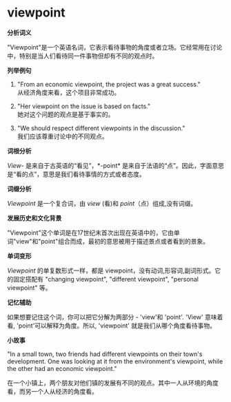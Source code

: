 # viewpoint

**分析词义**

  

"Viewpoint"是一个英语名词，它表示看待事物的角度或者立场。它经常用在讨论中，特别是当人们看待同一件事物但却有不同的观点时。

  

**列举例句**

  

1.  "From an economic viewpoint, the project was a great success."  
    从经济角度来看，这个项目非常成功。
    
      
    
2.  "Her viewpoint on the issue is based on facts."  
    她对这个问题的观点是基于事实的。
    
      
    
3.  "We should respect different viewpoints in the discussion."  
    我们应该尊重讨论中的不同观点。
    
      
    

  

**词根分析**

  

_View-_ 是来自于古英语的“看见”，\*-point\* 是来自于法语的“点”。因此，字面意思是“看的点”，意思是我们看待事情的方式或者态度。

  

**词缀分析**

  

_Viewpoint_ 是一个复合词，由 _view_ (看)和 _point_（点）组成,没有词缀。

  

**发展历史和文化背景**

  

"Viewpoint"这个单词是在17世纪末首次出现在英语中的，它由单词"view"和"point"组合而成，最初的意思被用于描述景点或者看到的景象。

  

**单词变形**

  

_Viewpoint_ 的单复数形式一样，都是 viewpoint，没有动词,形容词,副词形式。它的固定搭配有 "changing viewpoint", "different viewpoint", "personal viewpoint" 等。

  

**记忆辅助**

  

如果想要记住这个词，你可以把它分解为两部分 - 'view'和 'point'. 'View' 意味着看, 'point'可以解释为角度。所以, 'viewpoint' 就是我们从哪个角度看待事物。

  

**小故事**

  

"In a small town, two friends had different viewpoints on their town's development. One was looking at it from the environment's viewpoint, while the other had an economic viewpoint."

  

在一个小镇上，两个朋友对他们镇的发展有不同的观点。其中一人从环境的角度看，而另一个人从经济的角度看。
